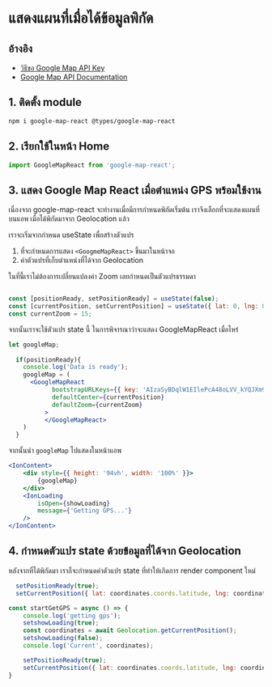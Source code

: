 
# แสดงแผนที่เมื่อได้ข้อมูลพิกัด

## อ้างอิง

- [วิธีขอ Google Map API Key](https://developers.google.com/maps/documentation/javascript/get-api-key)
- [Google Map API Documentation](https://developers.google.com/maps/documentation/javascript/tutorial)

## 1. ติดตั้ง module 

```bash
npm i google-map-react @types/google-map-react
```

## 2. เรียกใช้ในหน้า Home 

```js
import GoogleMapReact from 'google-map-react';
```

## 3. แสดง Google Map React เมื่อตำแหน่ง GPS พร้อมใช้งาน

เนื่องจาก google-map-react จะทำงานเมื่อมีการกำหนดพิกัดเริ่มต้น เราจึงเลือกที่จะแสดงแผนที่บนแอพ เมื่อได้พิกัดมาจาก Geolocation แล้ว 

เราจะเริ่มจากกำหนด useState เพื่อสร้างตัวแปร
1. ที่จะกำหนดการแสดง `<GoogmeMapReact>` ขึ้นมาในหน้าจอ
2. ค่าตัวแปรที่เก็บตำแหน่งที่ได้จาก Geolocation

ในที่นี้เราไม่ต้องการเปลี่ยนแปลงค่า Zoom เลยกำหนดเป็นตัวแปรธรรมดา

```js

const [positionReady, setPositionReady] = useState(false);
const [currentPosition, setCurrentPosition] = useState({ lat: 0, lng: 0 });
const currentZoom = 15;
```

จากนั้นเราจะใช้ตัวแปร state นี้ ในการพิจารณาว่าจะแสดง GoogleMapReact เมื่อไหร่ 

```jsx
let googleMap;
  
  if(positionReady){
    console.log('Data is ready');
    googleMap = (
      <GoogleMapReact
            bootstrapURLKeys={{ key: 'AIzaSyBDqlW1EIlePcA48oLVV_kYQJXm9dQ75uw' }}
            defaultCenter={currentPosition}
            defaultZoom={currentZoom}
          >
          </GoogleMapReact>
    )
  }
```

จากนั้นนำ `googleMap` ไปแสดงในหน้าแอพ

```jsx
<IonContent>
    <div style={{ height: '94vh', width: '100%' }}>
        {googleMap}
    </div>
    <IonLoading
        isOpen={showLoading}
        message={'Getting GPS...'}
    />
</IonContent>
```

## 4. กำหนดตัวแปร state ด้วยข้อมูลที่ได้จาก Geolocation 

หลังจากที่ได้พิกัดมา เราก็จะกำหนดค่าตัวแปร state ที่ทำให้เกิดการ render component ใหม่

```js
  setPositionReady(true);
  setCurrentPosition({ lat: coordinates.coords.latitude, lng: coordinates.coords.longitude })
```

```js
const startGetGPS = async () => {
    console.log('getting gps');
    setshowLoading(true);
    const coordinates = await Geolocation.getCurrentPosition();
    setshowLoading(false);
    console.log('Current', coordinates);

    setPositionReady(true);
    setCurrentPosition({ lat: coordinates.coords.latitude, lng: coordinates.coords.longitude })
}
```

